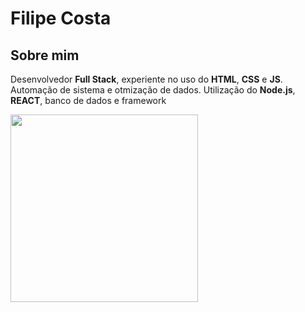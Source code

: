 # Filipe Costa

## Sobre mim

Desenvolvedor **Full Stack**, experiente no uso do **HTML**, **CSS** e **JS**. Automação de sistema e otmização de dados. Utilização do **Node.js**, **REACT**, banco de dados e framework 

<img src="https://images.squarespace-cdn.com/content/v1/606d159a953867291018f801/1619987722169-VV6ZASHHZNRBJW9X0PLK/Key_Art_02_layeredjpg.jpg?format=1500w" width="300px">
